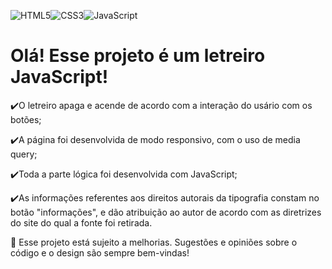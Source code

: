 ![HTML5](https://img.shields.io/badge/html5-%23E34F26.svg?style=for-the-badge&logo=html5&logoColor=white)![CSS3](https://img.shields.io/badge/css3-%231572B6.svg?style=for-the-badge&logo=css3&logoColor=white)![JavaScript](https://img.shields.io/badge/javascript-%23323330.svg?style=for-the-badge&logo=javascript&logoColor=%23F7DF1E)
<h1>Olá! Esse projeto é um letreiro JavaScript!</h1>
✔️O letreiro apaga e acende de acordo com a interação do usário com os botões;

✔️A página foi desenvolvida de modo responsivo, com o uso de media query;

✔️Toda a parte lógica foi desenvolvida com JavaScript;

✔️As informações referentes aos direitos autorais da tipografia constam no botão "informações", e dão atribuição ao autor de acordo com as diretrizes do site do qual a fonte foi retirada.

🌱 Esse projeto está sujeito a melhorias. Sugestões e opiniões sobre o código e o design são sempre bem-vindas!
